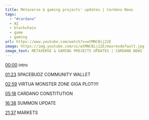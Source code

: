 ```yaml
---
title: Metaverse & gaming projects' updates | Cardano News
tags:
  - "#cardano"
  - AI
  - blockchain
  - game
  - gaming
url: https://www.youtube.com/watch?v=wtMNCBij22E
image: https://img.youtube.com/vi/wtMNCBij22E/maxresdefault.jpg
image_text: METAVERSE & GAMING PROJECTS UPDATES | CARDANO NEWS
---
```


[00:00](https://www.youtube.com/watch?v=wtMNCBij22E&t=0s) intro

[01:23](https://www.youtube.com/watch?v=wtMNCBij22E&t=83s) SPACEBUDZ COMMUNITY WALLET

[02:59](https://www.youtube.com/watch?v=wtMNCBij22E&t=179s) VIRTUA MONSTER ZONE GIGA PLOT!!!!

[05:18](https://www.youtube.com/watch?v=wtMNCBij22E&t=318s) CARDANO CONSTITUTION

[16:38](https://www.youtube.com/watch?v=wtMNCBij22E&t=998s) SUMMON UPDATE

[21:37](https://www.youtube.com/watch?v=wtMNCBij22E&t=1297s) MARKETS
